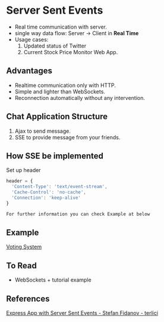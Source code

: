 # Server Sent Events
* Real time communication with server.
* single way data flow: Server -> Client in <strong>Real Time</strong>
* Usage cases:
  1. Updated status of Twitter
  2. Current Stock Price Monitor Web App.

## Advantages
* Realtime communication only with HTTP.
* Simple and lighter than WebSockets.
* Reconnection automatically without any intervention.

## Chat Application Structure
1. Ajax to send message.
2. SSE to provide message from your friends.

## How SSE be implemented

Set up header
```js
header = {
  'Content-Type': 'text/event-stream',
  'Cache-Control': 'no-cache',
  'Connection': 'keep-alive'
}

For further information you can check Example at below

```

## Example
[Voting System](https://www.terlici.com/2015/12/04/realtime-node-expressjs-with-sse.html)

## To Read
* WebSockets + tutorial example


## References
[Express App with Server Sent Events - Stefan Fidanov - terlici](https://www.terlici.com/2015/12/04/realtime-node-expressjs-with-sse.html)

